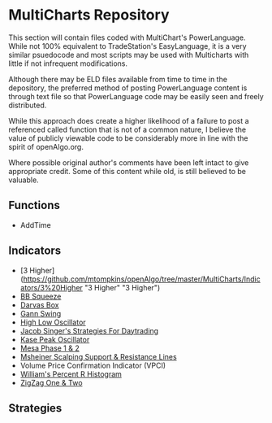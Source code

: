 # MultiCharts Repository #
This section will contain files coded with MultiChart's PowerLanguage. While not 100% equivalent to TradeStation's EasyLanguage, it is a very similar psuedocode and most scripts may be used with Multicharts with little if not infrequent modifications.

Although there may be ELD files available from time to time in the depository, the preferred method of posting PowerLanguage content is through text file so that PowerLanguage code may be easily seen and freely distributed.  

While this approach does create a higher likelihood of a failure to post a referenced called function that is not of a common nature, I believe the value of publicly viewable code to be considerably more in line with the spirit of openAlgo.org.

Where possible original author's comments have been left intact to give appropriate credit. Some of this content while old, is still believed to be valuable.

## Functions ##
- AddTime

## Indicators ##
- [3 Higher](https://github.com/mtompkins/openAlgo/tree/master/MultiCharts/Indicators/3%20Higher "3 Higher" "3 Higher")
- [BB Squeeze](https://github.com/mtompkins/openAlgo/tree/master/MultiCharts/Indicators/BB%20Squeeze "BB Squeeze")
- [Darvas Box](https://github.com/mtompkins/openAlgo/tree/master/MultiCharts/Indicators/Darvas%20Box "Darvas Box")
- [Gann Swing](https://github.com/mtompkins/openAlgo/tree/master/MultiCharts/Indicators/Gann%20Swing "Gann Swing")
- [High Low Oscillator](https://github.com/mtompkins/openAlgo/tree/master/MultiCharts/Indicators/High%20Low%20Oscillator "High Low Oscillator")
- [Jacob Singer's Strategies For Daytrading](https://github.com/mtompkins/openAlgo/tree/master/MultiCharts/Indicators/Jacob%20Singer's%20Strategies%20For%20Daytrading "Jacob Singer's Strategies For Daytrading")
- [Kase Peak Oscillator](https://github.com/mtompkins/openAlgo/tree/master/MultiCharts/Indicators/Kase%20Peak%20Oscillator "Kase Peak Oscillator")
- [Mesa Phase 1 & 2](https://github.com/mtompkins/openAlgo/tree/master/MultiCharts/Indicators/Mesa%20Phase%201%20%26%202 "Mesa Phase 1 & 2")
- [Msheiner Scalping Support & Resistance Lines](https://github.com/mtompkins/openAlgo/tree/master/MultiCharts/Indicators/Msheiner%20Scalping%20Support%20%26%20Resistance%20Lines "Msheiner Scalping Support & Resistance Lines")
- Volume Price Confirmation Indicator (VPCI)
- [William's Percent R Histogram](https://github.com/mtompkins/openAlgo/tree/master/MultiCharts/Indicators/W%25R%20Histogram "William's Percent R Histogram")
- [ZigZag One & Two](https://github.com/mtompkins/openAlgo/tree/master/MultiCharts/Indicators/ZigZag%20One%20%26%20Two "ZigZag One & Two")

## Strategies ##